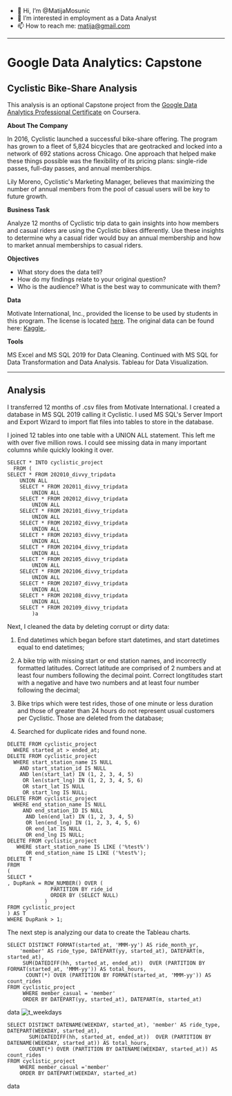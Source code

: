 - 👋 Hi, I’m @MatijaMosunic
- 👀 I’m interested in employment as a Data Analyst
- 📫 How to reach me: matija@gmail.com
<hr>
<H1>Google Data Analytics: Capstone</H1>

<H2>Cyclistic Bike-Share Analysis</H2>

This analysis is an optional Capstone project from the <a href="https://www.coursera.org/professional-certificates/google-data-analytics">Google Data Analytics Professional Certificate</a> on Coursera.

<b>About The Company</b><br>

In 2016, Cyclistic launched a successful bike-share offering. The program has grown to a fleet of 5,824 bicycles that are geotracked and locked into a network of 
692 stations across Chicago. One approach that helped make these things possible was the flexibility of its pricing plans: single-ride passes, full-day passes,
and annual memberships.

Lily Moreno, Cyclistic's Marketing Manager, believes that maximizing the number of annual members from the pool of casual users will be key to future growth.

<b>Business Task</b>

Analyze 12 months of Cyclistic trip data to gain insights into how members and casual riders are using the Cyclistic bikes differently. Use these insights to determine why a casual rider would buy an annual membership and how to market annual memberships to casual riders.

<b>Objectives</b>

<ul>
<li>What story does the data tell?</li>
<li>How do my findings relate to your original question?</li>
<li>Who is the audience? What is the best way to communicate with them?</li>
</ul>

<b>Data</b>

Motivate International, Inc., provided the license to be used by students in this program. The license is located <a href="https://ride.divvybikes.com/data-license-agreement">here</a>. The original data can be found here: <a href="https://www.kaggle.com/matijamosunic/cyclistic-data-12-months"> Kaggle </a>.

<b>Tools</b>

MS Excel and MS SQL 2019 for Data Cleaning.  Continued with MS SQL for Data Transformation and Data Analysis. Tableau for Data Visualization.

<hr>

<h2> Analysis </h2>

I transferred 12 months of .csv files from Motivate International. I created a database in MS SQL 2019 calling it Cyclistic. I used MS SQL's Server Import and Export Wizard to import flat files into tables to store in the database. 

I joined 12 tables into one table with a UNION ALL statement. This left me with over five million rows. I could see missing data in many important columns while quickly looking it over.

``` 
SELECT * INTO cyclistic_project
  FROM (
SELECT * FROM 202010_divvy_tripdata  
	UNION ALL 
	SELECT * FROM 202011_divvy_tripdata  
		UNION ALL 
	SELECT * FROM 202012_divvy_tripdata 
		UNION ALL 
	SELECT * FROM 202101_divvy_tripdata 
		UNION ALL 
	SELECT * FROM 202102_divvy_tripdata  
		UNION ALL 
	SELECT * FROM 202103_divvy_tripdata
		UNION ALL
	SELECT * FROM 202104_divvy_tripdata
		UNION ALL
	SELECT * FROM 202105_divvy_tripdata
		UNION ALL
	SELECT * FROM 202106_divvy_tripdata
		UNION ALL
	SELECT * FROM 202107_divvy_tripdata
		UNION ALL
	SELECT * FROM 202108_divvy_tripdata
		UNION ALL
	SELECT * FROM 202109_divvy_tripdata
		)a 
```

Next, I cleaned the data by deleting corrupt or dirty data: 

1) End datetimes which began before start datetimes, and start datetimes equal to end datetimes;

2) A bike trip with missing start or end station names, and incorrectly formatted latitudes. Correct latitude are comprised of 2 numbers and at least four numbers following the decimal point. Correct longtitudes start with a negative and have two numbers and at least four number following the decimal;

3) Bike trips which were test rides, those of one minute or less duration and those of greater than 24 hours do not represent usual customers per Cyclistic. Those are deleted from the database;

4) Searched for duplicate rides and found none.

```
DELETE FROM cyclistic_project
  WHERE started_at > ended_at;
DELETE FROM cyclistic_project
  WHERE start_station_name IS NULL 
    AND start_station_id IS NULL
    AND len(start_lat) IN (1, 2, 3, 4, 5) 
     OR len(start_lng) IN (1, 2, 3, 4, 5, 6)
     OR start_lat IS NULL
     OR start_lng IS NULL;
DELETE FROM cyclistic_project
  WHERE end_station_name IS NULL
     AND end_station_ID IS NULL
      AND len(end_lat) IN (1, 2, 3, 4, 5) 
      OR len(end_lng) IN (1, 2, 3, 4, 5, 6)
      OR end_lat IS NULL
      OR end_lng IS NULL;
DELETE FROM cyclistic_project
   WHERE start_station_name IS LIKE ('%test%') 
      OR end_station_name IS LIKE ('%test%');
DELETE T
FROM
(
SELECT *
, DupRank = ROW_NUMBER() OVER (
              PARTITION BY ride_id
              ORDER BY (SELECT NULL)
            )
FROM cyclistic_project
) AS T
WHERE DupRank > 1; 
```
The next step is analyzing our data to create the Tableau charts.
```
SELECT DISTINCT FORMAT(started_at, 'MMM-yy') AS ride_month_yr,  
    'member' AS ride_type, DATEPART(yy, started_at), DATEPART(m, started_at),
     SUM(DATEDIFF(hh, started_at, ended_at))  OVER (PARTITION BY FORMAT(started_at, 'MMM-yy')) AS total_hours,
      COUNT(*) OVER (PARTITION BY FORMAT(started_at, 'MMM-yy')) AS count_rides
FROM cyclistic_project
     WHERE member_casual = 'member'
     ORDER BY DATEPART(yy, started_at), DATEPART(m, started_at)
```
data
![t_weekdays](https://user-images.githubusercontent.com/70773304/159269410-8d45fef0-6058-4040-a571-55e57fa464c4.png)

```
SELECT DISTINCT DATENAME(WEEKDAY, started_at), 'member' AS ride_type, DATEPART(WEEKDAY, started_at),
       SUM(DATEDIFF(hh, started_at, ended_at))  OVER (PARTITION BY DATENAME(WEEKDAY, started_at)) AS total_hours,
       COUNT(*) OVER (PARTITION BY DATENAME(WEEKDAY, started_at)) AS count_rides
FROM cyclistic_project
    WHERE member_casual ='member'
    ORDER BY DATEPART(WEEKDAY, started_at) 
```
data

<!---
MatijaMosunic/MatijaMosunic is a ✨ special ✨ repository because its `README.md` (this file) appears on your GitHub profile.
You can click the Preview link to take a look at your changes.
--->
